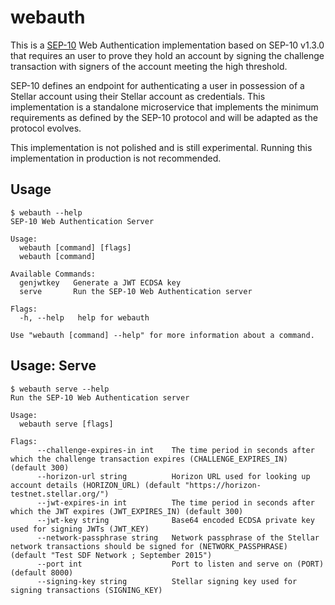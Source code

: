 # webauth

This is a [SEP-10] Web Authentication implementation based on SEP-10 v1.3.0
that requires an user to prove they hold an account by signing the challenge
transaction with signers of the account meeting the high threshold.

SEP-10 defines an endpoint for authenticating a user in possession of a Stellar
account using their Stellar account as credentials. This implementation is a
standalone microservice that implements the minimum requirements as defined by
the SEP-10 protocol and will be adapted as the protocol evolves.

This implementation is not polished and is still experimental.
Running this implementation in production is not recommended.

## Usage

```
$ webauth --help
SEP-10 Web Authentication Server

Usage:
  webauth [command] [flags]
  webauth [command]

Available Commands:
  genjwtkey   Generate a JWT ECDSA key
  serve       Run the SEP-10 Web Authentication server

Flags:
  -h, --help   help for webauth

Use "webauth [command] --help" for more information about a command.
```

## Usage: Serve

```
$ webauth serve --help
Run the SEP-10 Web Authentication server

Usage:
  webauth serve [flags]

Flags:
      --challenge-expires-in int    The time period in seconds after which the challenge transaction expires (CHALLENGE_EXPIRES_IN) (default 300)
      --horizon-url string          Horizon URL used for looking up account details (HORIZON_URL) (default "https://horizon-testnet.stellar.org/")
      --jwt-expires-in int          The time period in seconds after which the JWT expires (JWT_EXPIRES_IN) (default 300)
      --jwt-key string              Base64 encoded ECDSA private key used for signing JWTs (JWT_KEY)
      --network-passphrase string   Network passphrase of the Stellar network transactions should be signed for (NETWORK_PASSPHRASE) (default "Test SDF Network ; September 2015")
      --port int                    Port to listen and serve on (PORT) (default 8000)
      --signing-key string          Stellar signing key used for signing transactions (SIGNING_KEY)
```

[SEP-10]: https://github.com/stellar/stellar-protocol/blob/2be91ce8d8032ca9b2f368800d06b9fba346a147/ecosystem/sep-0010.md
